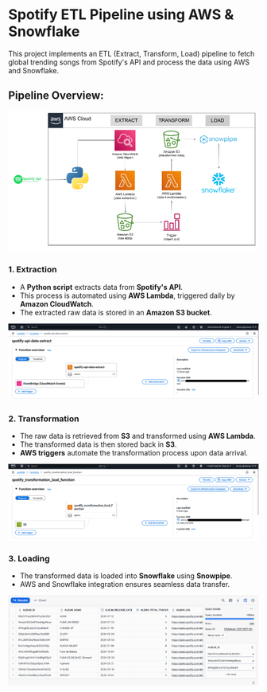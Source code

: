 # Spotify ETL Pipeline using AWS & Snowflake
This project implements an ETL (Extract, Transform, Load) pipeline to fetch global trending songs from Spotify's API and process the data using AWS and Snowflake.

## **Pipeline Overview:**

![Spotify ETL Architecture](images/arch.png)


### **1. Extraction**
- A **Python script** extracts data from **Spotify's API**.
- This process is automated using **AWS Lambda**, triggered daily by **Amazon CloudWatch**.
- The extracted raw data is stored in an **Amazon S3 bucket**.
  
![Extraction](images/extract.PNG)

### **2. Transformation**
- The raw data is retrieved from **S3** and transformed using **AWS Lambda**.
- The transformed data is then stored back in **S3**.
- **AWS triggers** automate the transformation process upon data arrival.

![Extraction](images/load.PNG)

### **3. Loading**
- The transformed data is loaded into **Snowflake** using **Snowpipe**.
- AWS and Snowflake integration ensures seamless data transfer.

![Extraction](images/album.png)
